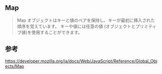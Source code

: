 ## Map

> Map オブジェクトはキーと値のペアを保持し、キーが最初に挿入された順序を覚えています。
> キーや値には任意の値 (オブジェクトとプリミティブ値)を使用することができます。

## 参考

https://developer.mozilla.org/ja/docs/Web/JavaScript/Reference/Global_Objects/Map

